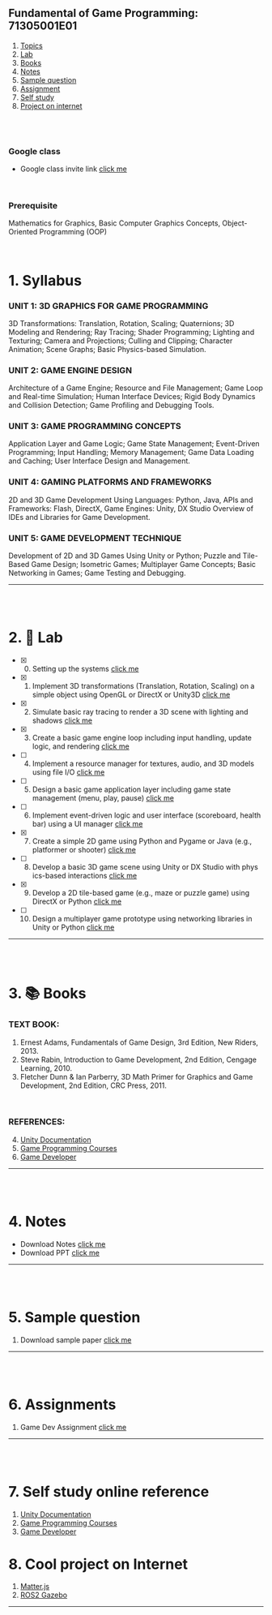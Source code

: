 ## Fundamental of Game Programming: 71305001E01

1. [Topics](#1)
2. [Lab](#2)
3. [Books](#3)
4. [Notes](#4)
5. [Sample question](#5)
6. [Assignment](#6)
7. [Self study](#7)
8. [Project on internet](#8)

<br>
<br>

### Google class

- Google class invite link [click me](https://classroom.google.com/c/Nzk0OTczNjE4NzM2?cjc=y6fuah3u)

<br>

### Prerequisite

Mathematics for Graphics, Basic Computer Graphics Concepts, Object-Oriented Programming (OOP)

<br>

# 1. Syllabus<a id='1'></a>

### UNIT 1: 3D GRAPHICS FOR GAME PROGRAMMING

3D Transformations: Translation, Rotation, Scaling; Quaternions; 3D Modeling and Rendering; Ray Tracing; Shader
Programming; Lighting and Texturing; Camera and Projections; Culling and Clipping; Character Animation; Scene Graphs;
Basic Physics-based Simulation.

### UNIT 2: GAME ENGINE DESIGN

Architecture of a Game Engine; Resource and File Management; Game Loop and Real-time Simulation; Human Interface
Devices; Rigid Body Dynamics and Collision Detection; Game Profiling and Debugging Tools.

### UNIT 3: GAME PROGRAMMING CONCEPTS

Application Layer and Game Logic; Game State Management; Event-Driven Programming; Input Handling; Memory
Management; Game Data Loading and Caching; User Interface Design and Management.

### UNIT 4: GAMING PLATFORMS AND FRAMEWORKS

2D and 3D Game Development Using Languages: Python, Java, APIs and Frameworks: Flash, DirectX, Game Engines:
Unity, DX Studio Overview of IDEs and Libraries for Game Development.

### UNIT 5: GAME DEVELOPMENT TECHNIQUE

Development of 2D and 3D Games Using Unity or Python; Puzzle and Tile-Based Game Design; Isometric Games;
Multiplayer Game Concepts; Basic Networking in Games; Game Testing and Debugging.

---

<br>
<br>

# 2. 🧪 Lab<a id='2'></a>

- [x] 0. Setting up the systems [click me](https://github.com/joysmith/KU-UIT/blob/main/Game%20programming/assets/lab/0%20lab.README.md)

- [x] 1. Implement 3D transformations (Translation, Rotation, Scaling) on a simple object using OpenGL or DirectX or Unity3D [click me](https://github.com/joysmith/KU-UIT/blob/main/Game%20programming/assets/lab/1%20lab.README.md)
- [x] 2. Simulate basic ray tracing to render a 3D scene with lighting and shadows [click me](https://github.com/joysmith/KU-UIT/blob/main/Game%20programming/assets/lab/2%20lab.README.md)
- [x] 3. Create a basic game engine loop including input handling, update logic, and rendering [click me](https://github.com/joysmith/KU-UIT/blob/main/Game%20programming/assets/lab/3%20lab.README.md)
- [ ] 4. Implement a resource manager for textures, audio, and 3D models using file I/O [click me]()
- [ ] 5. Design a basic game application layer including game state management (menu, play, pause) [click me]()
- [ ] 6. Implement event-driven logic and user interface (scoreboard, health bar) using a UI manager [click me]()
- [x] 7. Create a simple 2D game using Python and Pygame or Java (e.g., platformer or shooter) [click me](https://github.com/joysmith/KU-UIT/blob/main/Game%20programming/assets/lab/7%20lab.README.md)
- [ ] 8. Develop a basic 3D game scene using Unity or DX Studio with phys ics-based interactions [click me](https://github.com/joysmith/KU-UIT/blob/main/Game%20programming/assets/lab/8%20lab.README.md)
- [x] 9. Develop a 2D tile-based game (e.g., maze or puzzle game) using DirectX or Python [click me](https://github.com/joysmith/KU-UIT/blob/main/Game%20programming/assets/lab/9%20lab.README.md)
- [ ] 10. Design a multiplayer game prototype using networking libraries in Unity or Python [click me](https://github.com/joysmith/KU-UIT/blob/main/Game%20programming/assets/lab/10%20lab.README.md)

---

<br>
<br>

# 3. 📚 Books<a id='3'></a>

### TEXT BOOK:

1. Ernest Adams, Fundamentals of Game Design, 3rd Edition, New Riders, 2013.
2. Steve Rabin, Introduction to Game Development, 2nd Edition, Cengage Learning, 2010.
3. Fletcher Dunn & Ian Parberry, 3D Math Primer for Graphics and Game Development, 2nd Edition, CRC Press, 2011.

<br>

### REFERENCES:

4. [Unity Documentation](https://docs.unity3d.com5.NPTEL)
5. [Game Programming Courses](https://nptel.ac.in)
6. [Game Developer](https://www.gamedeveloper.com)

---

<br>
<br>

# 4. Notes<a id='4'></a>

- Download Notes [click me]()
- Download PPT [click me]()

---

<br>
<br>

# 5. Sample question<a id='5'></a>

1. Download sample paper [click me]()

---

<br>
<br>

# 6. Assignments <a id='6'></a>

1. Game Dev Assignment [click me](https://github.com/joysmith/KU-UIT/blob/main/Game%20programming/assets/assignment/1_game_development.md)

---

<br>
<br>

# 7. Self study online reference<a id='7'></a>

1. [Unity Documentation](https://docs.unity3d.com5.NPTEL)
2. [Game Programming Courses](https://nptel.ac.in)
3. [Game Developer](https://www.gamedeveloper.com)

# 8. Cool project on Internet<a id='8'></a>

1. [Matter.js](https://brm.io/matter-js/)
1. [ROS2 Gazebo](https://app.theconstruct.ai/Desktop)

---
